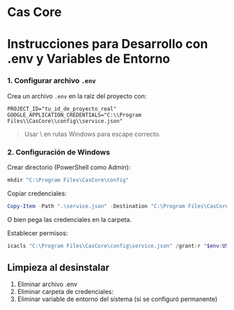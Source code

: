 # Cas Core

# Instrucciones para Desarrollo con .env y Variables de Entorno


### 1. Configurar archivo `.env`
Crea un archivo `.env` en la raíz del proyecto con:

```env
PROJECT_ID="tu_id_de_proyecto_real"
GOOGLE_APPLICATION_CREDENTIALS="C:\\Program Files\\CasCore\\config\\service.json"
```
> Usar \\ en rutas Windows para escape correcto.

### 2. Configuración de Windows

Crear directorio (PowerShell como Admin):

```powershell
mkdir "C:\Program Files\CasCore\config"
```


Copiar credenciales:

```powershell
Copy-Item -Path ".\service.json" -Destination "C:\Program Files\CasCore\config\"
```

O bien pega las credenciales en la carpeta.

Establecer permisos:

```powershell
icacls "C:\Program Files\CasCore\config\service.json" /grant:r "$env:USERNAME:(R)"
```

## Limpieza al desinstalar
1. Eliminar archivo .env
2. Eliminar carpeta de credenciales:
3. Eliminar variable de entorno del sistema (si se configuró permanente)